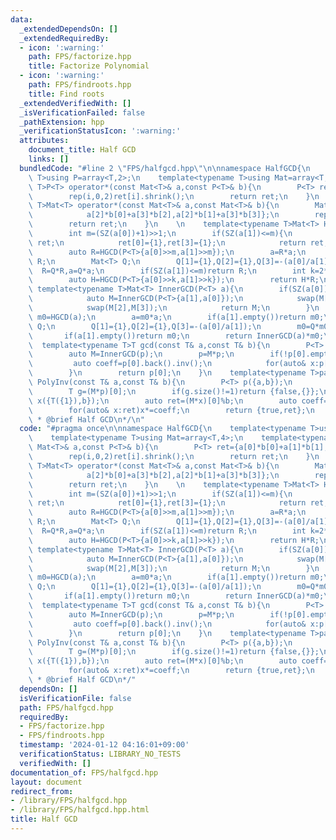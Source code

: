 ```yaml
---
data:
  _extendedDependsOn: []
  _extendedRequiredBy:
  - icon: ':warning:'
    path: FPS/factorize.hpp
    title: Factorize Polynomial
  - icon: ':warning:'
    path: FPS/findroots.hpp
    title: Find roots
  _extendedVerifiedWith: []
  _isVerificationFailed: false
  _pathExtension: hpp
  _verificationStatusIcon: ':warning:'
  attributes:
    document_title: Half GCD
    links: []
  bundledCode: "#line 2 \"FPS/halfgcd.hpp\"\n\nnamespace HalfGCD{\n    template<typename\
    \ T>using P=array<T,2>;\n    template<typename T>using Mat=array<T,4>;\n    template<typename\
    \ T>P<T> operator*(const Mat<T>& a,const P<T>& b){\n        P<T> ret={a[0]*b[0]+a[1]*b[1],a[2]*b[0]+a[3]*b[1]};\n\
    \        rep(i,0,2)ret[i].shrink();\n        return ret;\n    }\n    template<typename\
    \ T>Mat<T> operator*(const Mat<T>& a,const Mat<T>& b){\n        Mat<T> ret={a[0]*b[0]+a[1]*b[2],a[0]*b[1]+a[1]*b[3],\n\
    \            a[2]*b[0]+a[3]*b[2],a[2]*b[1]+a[3]*b[3]};\n        rep(i,0,4)ret[i].shrink();\n\
    \        return ret;\n    }\n    \n    template<typename T>Mat<T> HGCD(P<T> a){\n\
    \        int m=(SZ(a[0])+1)>>1;\n        if(SZ(a[1])<=m){\n            Mat<T>\
    \ ret;\n            ret[0]={1},ret[3]={1};\n            return ret;\n        }\n\
    \        auto R=HGCD(P<T>{a[0]>>m,a[1]>>m});\n        a=R*a;\n        if(SZ(a[1])<=m)return\
    \ R;\n        Mat<T> Q;\n        Q[1]={1},Q[2]={1},Q[3]=-(a[0]/a[1]);\n      \
    \  R=Q*R,a=Q*a;\n        if(SZ(a[1])<=m)return R;\n        int k=2*m+1-SZ(a[0]);\n\
    \        auto H=HGCD(P<T>{a[0]>>k,a[1]>>k});\n        return H*R;\n    }\n   \
    \ template<typename T>Mat<T> InnerGCD(P<T> a){\n        if(SZ(a[0])<SZ(a[1])){\n\
    \            auto M=InnerGCD(P<T>{a[1],a[0]});\n            swap(M[0],M[1]);\n\
    \            swap(M[2],M[3]);\n            return M;\n        }\n        auto\
    \ m0=HGCD(a);\n        a=m0*a;\n        if(a[1].empty())return m0;\n        Mat<T>\
    \ Q;\n        Q[1]={1},Q[2]={1},Q[3]=-(a[0]/a[1]);\n        m0=Q*m0,a=Q*a;\n \
    \       if(a[1].empty())return m0;\n        return InnerGCD(a)*m0;\n    }\n  \
    \  template<typename T>T gcd(const T& a,const T& b){\n        P<T> p({a,b});\n\
    \        auto M=InnerGCD(p);\n        p=M*p;\n        if(!p[0].empty()){\n   \
    \         auto coeff=p[0].back().inv();\n            for(auto& x:p[0])x*=coeff;\n\
    \        }\n        return p[0];\n    }\n    template<typename T>pair<bool,T>\
    \ PolyInv(const T& a,const T& b){\n        P<T> p({a,b});\n        auto M=InnerGCD(p);\n\
    \        T g=(M*p)[0];\n        if(g.size()!=1)return {false,{}};\n        P<T>\
    \ x({T({1}),b});\n        auto ret=(M*x)[0]%b;\n        auto coeff=g[0].inv();\n\
    \        for(auto& x:ret)x*=coeff;\n        return {true,ret};\n    }\n}\n\n/**\n\
    \ * @brief Half GCD\n*/\n"
  code: "#pragma once\n\nnamespace HalfGCD{\n    template<typename T>using P=array<T,2>;\n\
    \    template<typename T>using Mat=array<T,4>;\n    template<typename T>P<T> operator*(const\
    \ Mat<T>& a,const P<T>& b){\n        P<T> ret={a[0]*b[0]+a[1]*b[1],a[2]*b[0]+a[3]*b[1]};\n\
    \        rep(i,0,2)ret[i].shrink();\n        return ret;\n    }\n    template<typename\
    \ T>Mat<T> operator*(const Mat<T>& a,const Mat<T>& b){\n        Mat<T> ret={a[0]*b[0]+a[1]*b[2],a[0]*b[1]+a[1]*b[3],\n\
    \            a[2]*b[0]+a[3]*b[2],a[2]*b[1]+a[3]*b[3]};\n        rep(i,0,4)ret[i].shrink();\n\
    \        return ret;\n    }\n    \n    template<typename T>Mat<T> HGCD(P<T> a){\n\
    \        int m=(SZ(a[0])+1)>>1;\n        if(SZ(a[1])<=m){\n            Mat<T>\
    \ ret;\n            ret[0]={1},ret[3]={1};\n            return ret;\n        }\n\
    \        auto R=HGCD(P<T>{a[0]>>m,a[1]>>m});\n        a=R*a;\n        if(SZ(a[1])<=m)return\
    \ R;\n        Mat<T> Q;\n        Q[1]={1},Q[2]={1},Q[3]=-(a[0]/a[1]);\n      \
    \  R=Q*R,a=Q*a;\n        if(SZ(a[1])<=m)return R;\n        int k=2*m+1-SZ(a[0]);\n\
    \        auto H=HGCD(P<T>{a[0]>>k,a[1]>>k});\n        return H*R;\n    }\n   \
    \ template<typename T>Mat<T> InnerGCD(P<T> a){\n        if(SZ(a[0])<SZ(a[1])){\n\
    \            auto M=InnerGCD(P<T>{a[1],a[0]});\n            swap(M[0],M[1]);\n\
    \            swap(M[2],M[3]);\n            return M;\n        }\n        auto\
    \ m0=HGCD(a);\n        a=m0*a;\n        if(a[1].empty())return m0;\n        Mat<T>\
    \ Q;\n        Q[1]={1},Q[2]={1},Q[3]=-(a[0]/a[1]);\n        m0=Q*m0,a=Q*a;\n \
    \       if(a[1].empty())return m0;\n        return InnerGCD(a)*m0;\n    }\n  \
    \  template<typename T>T gcd(const T& a,const T& b){\n        P<T> p({a,b});\n\
    \        auto M=InnerGCD(p);\n        p=M*p;\n        if(!p[0].empty()){\n   \
    \         auto coeff=p[0].back().inv();\n            for(auto& x:p[0])x*=coeff;\n\
    \        }\n        return p[0];\n    }\n    template<typename T>pair<bool,T>\
    \ PolyInv(const T& a,const T& b){\n        P<T> p({a,b});\n        auto M=InnerGCD(p);\n\
    \        T g=(M*p)[0];\n        if(g.size()!=1)return {false,{}};\n        P<T>\
    \ x({T({1}),b});\n        auto ret=(M*x)[0]%b;\n        auto coeff=g[0].inv();\n\
    \        for(auto& x:ret)x*=coeff;\n        return {true,ret};\n    }\n}\n\n/**\n\
    \ * @brief Half GCD\n*/"
  dependsOn: []
  isVerificationFile: false
  path: FPS/halfgcd.hpp
  requiredBy:
  - FPS/factorize.hpp
  - FPS/findroots.hpp
  timestamp: '2024-01-12 04:16:01+09:00'
  verificationStatus: LIBRARY_NO_TESTS
  verifiedWith: []
documentation_of: FPS/halfgcd.hpp
layout: document
redirect_from:
- /library/FPS/halfgcd.hpp
- /library/FPS/halfgcd.hpp.html
title: Half GCD
---
```

